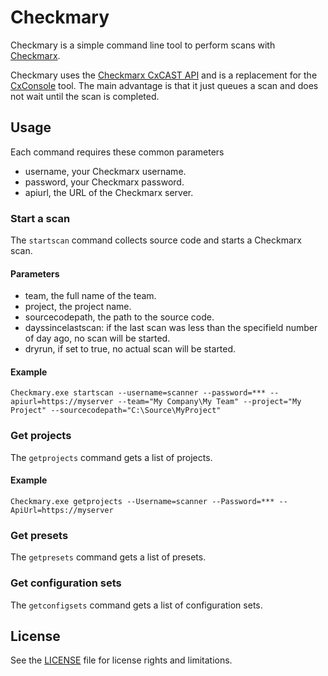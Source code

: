 # Checkmary

Checkmary is a simple command line tool to perform scans with [Checkmarx](https://www.checkmarx.com).

Checkmary uses the [Checkmarx CxCAST API](https://checkmarx.atlassian.net/wiki/spaces/KC/pages/5767170/CxSAST+API+Guide) and is a replacement for the [CxConsole](https://checkmarx.atlassian.net/wiki/spaces/KC/pages/52560015/CxConsole+CxSAST+CLI) tool.
The main advantage is that it just queues a scan and does not wait until the scan is completed.

## Usage

Each command requires these common parameters

* username, your Checkmarx username.
* password, your Checkmarx password.
* apiurl, the URL of the Checkmarx server.

### Start a scan

The `startscan` command collects source code and starts a Checkmarx scan.

#### Parameters

* team, the full name of the team.
* project, the project name.
* sourcecodepath, the path to the source code.
* dayssincelastscan: if the last scan was less than the specifield number of day ago, no scan will be started.
* dryrun, if set to true, no actual scan will be started.

#### Example

    Checkmary.exe startscan --username=scanner --password=*** --apiurl=https://myserver --team="My Company\My Team" --project="My Project" --sourcecodepath="C:\Source\MyProject"

### Get projects

The `getprojects` command gets a list of projects.

#### Example

    Checkmary.exe getprojects --Username=scanner --Password=*** --ApiUrl=https://myserver

### Get presets

The `getpresets` command gets a list of presets.

### Get configuration sets

The `getconfigsets` command gets a list of configuration sets.

## License

See the [LICENSE](LICENSE.md) file for license rights and limitations.